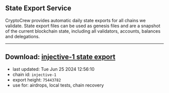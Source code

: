 ## State Export Service
CryptoCrew provides automatic daily state exports for all chains we validate. State export files can be used as genesis files and are a snapshot of the current blockchain state, including all validators, accounts, balances and delegations.

---
**Download: [injective-1 state export](https://dl-eu2.ccvalidators.com/SERVICE/injective/injective-1_export_75443782.json)**
---

- last updated: Tue Jun 25 2024 12:56:10
- chain id: `injective-1`
- export height: `75443782`
- use for: airdrops, local tests, chain recovery
